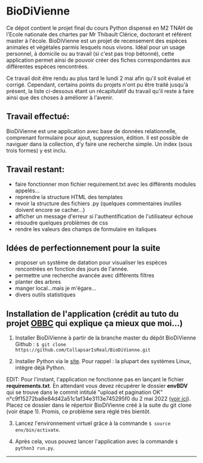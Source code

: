 # BioDiVienne

Ce dépot contient le projet final du cours Python dispensé en M2 TNAH de l'Ecole nationale des chartes par Mr Thibault Clérice, doctorant et référent master à l'école.
BioDiVienne est un projet de recensement des espèces animales et végétales parmis lesquels nous vivons. Idéal pour un usage personnel, à domicile ou au travail (si c'est pas trop bétonné), cette application permet ainsi de pouvoir créer des fiches correspondantes aux différentes espèces rencontrées.

Ce travail doit être rendu au plus tard le lundi 2 mai afin qu'il soit évalué et corrigé.
Cependant, certains points du projets n'ont pu être traité jusqu'à présent, la liste ci-dessous étant un récapitulatif du travail qu'il reste à faire ainsi que des choses à améliorer à l'avenir.

## Travail effectué:
BioDiVienne est une application avec base de données relationnelle, comprenant formulaire pour ajout, suppression, édition. Il est possible de naviguer dans la collection, d'y faire une recherche simple. Un index (sous trois formes) y est inclu.

## Travail restant:

* faire fonctionner mon fichier requirement.txt avec les différents modules appelés...
* reprendre la structure HTML des templates
* revoir la structure des fichiers .py (quelques commentaires inutiles doivent encore se cacher...)
* afficher un message d'erreur si l'authentification de l'utilisateur échoue
* résoudre quelques problèmes de css
* rendre les valeurs des champs de formulaire en italiques

## Idées de perfectionnement pour la suite

* proposer un système de datation pour visualiser les espèces rencontrées en fonction des jours de l'année.
* permettre une recherche avancée avec différents filtres
* planter des arbres
* manger local...mais je m'égare...
* divers outils statistiques

## Installation de l'application (crédit au tuto du projet [OBBC](https://github.com/Chartes-TNAH/projet_OBBC_AppPy) qui explique ça mieux que moi...)

1. Installer BioDiVienne à partir de la branche master du dépôt BioDiVienne Github :
`$ git clone https://github.com/CollapsarIsReal/BioDiVienne.git `

2. Installer Python via le [site](https://www.python.org/downloads/). Pour rappel : la plupart des systèmes Linux, intègre déjà Python.

EDIT: Pour l'instant, l'application ne fonctionne pas en lançant le fichier **requirements.txt**. En attendant vous devez récupérer le dossier **envBDV** qui se trouve dans le commit intitulé "upload et pagination OK" n°c9f15272ba8e84d42a51c1af34e3113e745295f0 du 2 mai 2022 ([voir ici](https://github.com/CollapsarIsReal/BioDiVienne/tree/c9f15272ba8e84d42a51c1af34e3113e745295f0)). Placez ce dossier dans le répertoir BioDiVienne créé à la suite du git clone (voir étape 1). Promis, ce problème sera réglé très bientôt.

3. Lancez l'environnement virtuel grâce à la commande `$ source env/bin/activate`.

4. Après cela, vous pouvez lancer l'application avec la commande `$ python3 run.py`.
-----
